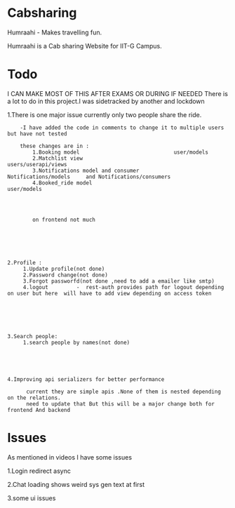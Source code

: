 # Cabsharing

Humraahi - Makes travelling fun.

Humraahi is a Cab sharing Website for IIT-G Campus.







# Todo 
   

   I CAN MAKE MOST OF THIS AFTER EXAMS OR DURING IF NEEDED 
   There is a lot to do in this project.I was sidetracked by another and lockdown




   1.There is one major issue currently only two people share the ride.

   
        -I have added the code in comments to change it to multiple users but have not tested

        these changes are in :
            1.Booking model                              user/models
            2.Matchlist view                             users/userapi/views
            3.Notifications model and consumer            Notifications/models     and Notifications/consumers
            4.Booked_ride model                                  user/models               




            on frontend not much






    2.Profile :
         1.Update profile(not done)
         2.Password change(not done)
         3.Forgot passworfd(not done ,need to add a emailer like smtp)
         4.logout         -  rest-auth provides path for logout depending on user but here  will have to add view depending on access token 






    3.Search people:
         1.search people by names(not done)





    4.Improving api serializers for better performance 

          current they are simple apis .None of them is nested depending on the relations.
          need to update that But this will be a major change both for frontend And backend





# Issues 


   As mentioned in videos I have some issues 
   

   1.Login redirect async 
   
   2.Chat loading shows weird sys gen text at first
   
   3.some ui issues
